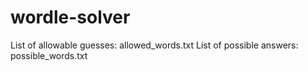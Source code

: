 # wordle-solver
 
List of allowable guesses: allowed_words.txt
List of possible answers: possible_words.txt